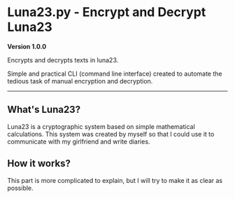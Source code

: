 # Luna23.py - Encrypt and Decrypt Luna23
**Version 1.0.0**

Encrypts and decrypts texts in luna23.

Simple and practical CLI (command line interface) created to automate the tedious task of manual encryption and decryption.

---

## What's Luna23?

Luna23 is a cryptographic system based on simple mathematical calculations. This system was created by myself so that I could use it to communicate with my girlfriend and write diaries.

## How it works?

This part is more complicated to explain, but I will try to make it as clear as possible.


